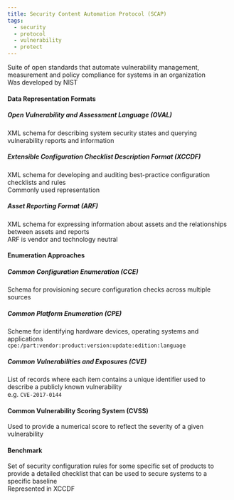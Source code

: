 ```yaml
---
title: Security Content Automation Protocol (SCAP)
tags:
  - security
  - protocol
  - vulnerability
  - protect
---
```


Suite of open standards that automate vulnerability management, measurement and policy compliance for systems in an organization  
Was developed by NIST

#### Data Representation Formats

##### Open Vulnerability and Assessment Language (OVAL)
XML schema for describing system security states and querying vulnerability reports and information

##### Extensible Configuration Checklist Description Format (XCCDF)
XML schema for developing and auditing best-practice configuration checklists and rules  
Commonly used representation

##### Asset Reporting Format (ARF)
XML schema for expressing information about assets and the relationships between assets and reports  
ARF is vendor and technology neutral

#### Enumeration Approaches

##### Common Configuration Enumeration (CCE)
Schema for provisioning secure configuration checks across multiple sources

##### Common Platform Enumeration (CPE)
Scheme for identifying hardware devices, operating systems and applications  
`cpe:/part:vendor:product:version:update:edition:language`

##### Common Vulnerabilities and Exposures (CVE)
List of records where each item contains a unique identifier used to describe a publicly known vulnerability  
e.g. `CVE-2017-0144`

#### Common Vulnerability Scoring System (CVSS)
Used to provide a numerical score to reflect the severity of a given vulnerability

#### Benchmark
Set of security configuration rules for some specific set of products to provide a detailed checklist that can be used to secure systems to a specific baseline  
Represented in XCCDF

